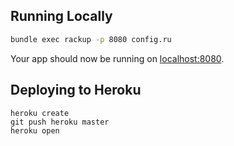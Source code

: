 
## Running Locally

```sh
bundle exec rackup -p 8080 config.ru
```

Your app should now be running on [localhost:8080](http://localhost:8080/).

## Deploying to Heroku

```
heroku create
git push heroku master
heroku open
```
